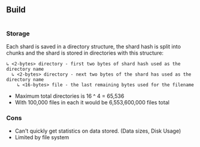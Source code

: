 ## Build

```BASH

```

### Storage
Each shard is saved in a directory structure, the shard hash is split into chunks and the shard is stored in directories with this structure:

```
↳ <2-bytes> directory - first two bytes of shard hash used as the directory name
  ↳ <2-bytes> directory - next two bytes of the shard has used as the directory name
    ↳ <16-bytes> file - the last remaining bytes used for the filename
```

- Maximum total directories is 16 ^ 4 = 65,536
- With 100,000 files in each it would be 6,553,600,000 files total

### Cons
- Can't quickly get statistics on data stored. (Data sizes, Disk Usage)
- Limited by file system
